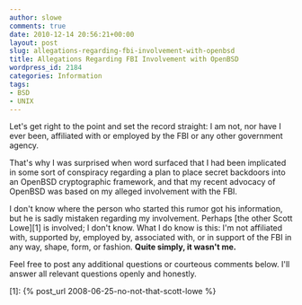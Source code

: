 ```yaml
---
author: slowe
comments: true
date: 2010-12-14 20:56:21+00:00
layout: post
slug: allegations-regarding-fbi-involvement-with-openbsd
title: Allegations Regarding FBI Involvement with OpenBSD
wordpress_id: 2184
categories: Information
tags:
- BSD
- UNIX
---
```


Let's get right to the point and set the record straight: I am not, nor have I ever been, affiliated with or employed by the FBI or any other government agency.

That's why I was surprised when word surfaced that I had been implicated in some sort of conspiracy regarding a plan to place secret backdoors into an OpenBSD cryptographic framework, and that my recent advocacy of OpenBSD was based on my alleged involvement with the FBI.

I don't know where the person who started this rumor got his information, but he is sadly mistaken regarding my involvement. Perhaps [the other Scott Lowe][1] is involved; I don't know. What I do know is this: I'm not affiliated with, supported by, employed by, associated with, or in support of the FBI in any way, shape, form, or fashion. **Quite simply, it wasn't me.**

Feel free to post any additional questions or courteous comments below. I'll answer all relevant questions openly and honestly.

[1]: {% post_url 2008-06-25-no-not-that-scott-lowe %}
